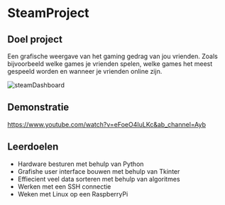 # SteamProject

## Doel project
Een grafische weergave van het gaming gedrag van jou vrienden.
Zoals bijvoorbeeld welke games je vrienden spelen, welke games
het meest gespeeld worden en wanneer je vrienden online zijn.


![steamDashboard](https://github.com/Ayoub2K/ProjectSteam/blob/master/steamDashboard.gif)


## Demonstratie

https://www.youtube.com/watch?v=eFoeO4IuLKc&ab_channel=Ayb


## Leerdoelen

- Hardware besturen met behulp van Python
- Grafishe user interface bouwen met behulp van Tkinter
- Effiecient veel data sorteren met behulp van algoritmes 
- Werken met een SSH connectie
- Weken met Linux op een RaspberryPi
